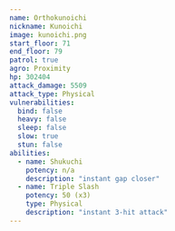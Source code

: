 ```yaml
---
name: Orthokunoichi
nickname: Kunoichi
image: kunoichi.png
start_floor: 71
end_floor: 79
patrol: true
agro: Proximity
hp: 302404
attack_damage: 5509
attack_type: Physical
vulnerabilities:
  bind: false
  heavy: false
  sleep: false
  slow: true
  stun: false
abilities:
  - name: Shukuchi
    potency: n/a
    description: "instant gap closer"
  - name: Triple Slash
    potency: 50 (x3)
    type: Physical
    description: "instant 3-hit attack"
---
```

